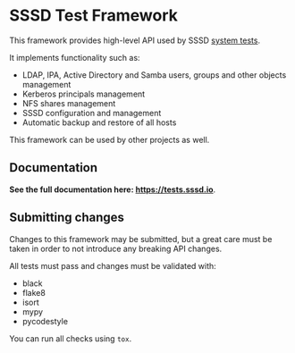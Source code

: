 # SSSD Test Framework

This framework provides high-level API used by SSSD [system tests](https://github.com/SSSD/sssd/tree/master/src/tests/system).

It implements functionality such as:

* LDAP, IPA, Active Directory and Samba users, groups and other objects management
* Kerberos principals management
* NFS shares management
* SSSD configuration and management
* Automatic backup and restore of all hosts

This framework can be used by other projects as well.

## Documentation

**See the full documentation here: https://tests.sssd.io**.

## Submitting changes

Changes to this framework may be submitted, but a great care must be taken in
order to not introduce any breaking API changes.

All tests must pass and changes must be validated with:

* black
* flake8
* isort
* mypy
* pycodestyle

You can run all checks using ``tox``.
